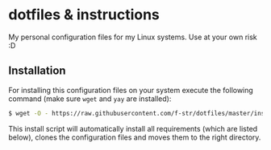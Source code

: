 # dotfiles & instructions

My personal configuration files for my Linux systems. Use at your own risk :D


## Installation

For installing this configuration files on your system execute the following command (make sure `wget` and `yay` are installed):
```sh
$ wget -O - https://raw.githubusercontent.com/f-str/dotfiles/master/install.sh | bash
```

This install script will automatically install all requirements (which are listed below), clones the configuration files and moves them to the right directory.
